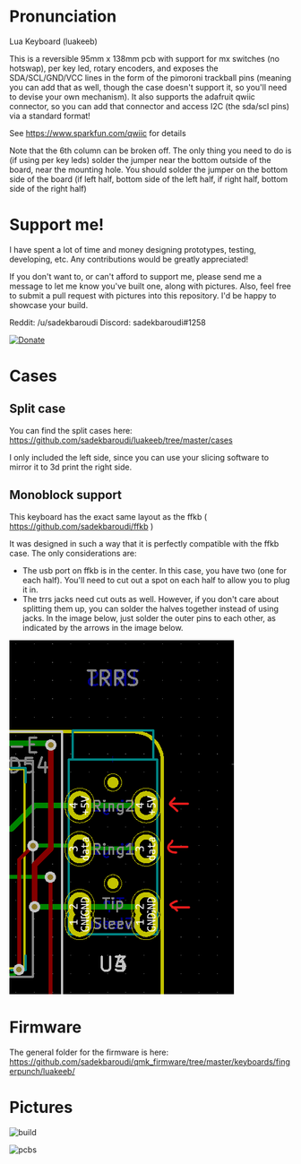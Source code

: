 # Pronunciation

Lua Keyboard (luakeeb)

This is a reversible 95mm x 138mm pcb with support for mx switches (no hotswap), per key led, rotary encoders, and exposes the SDA/SCL/GND/VCC lines in the form of the pimoroni trackball pins (meaning you can add that as well, though the case doesn't support it, so you'll need to devise your own mechanism). It also supports the adafruit qwiic connector, so you can add that connector and access I2C (the sda/scl pins) via a standard format!

See https://www.sparkfun.com/qwiic for details

Note that the 6th column can be broken off. The only thing you need to do is (if using per key leds) solder the jumper near the bottom outside of the board, near the mounting hole. You should solder the jumper on the bottom side of the board (if left half, bottom side of the left half, if right half, bottom side of the right half)

# Support me!

I have spent a lot of time and money designing prototypes, testing, developing, etc. Any contributions would be greatly appreciated!

If you don't want to, or can't afford to support me, please send me a message to let me know you've built one, along with pictures. Also, feel free to submit a pull request with pictures into this repository. I'd be happy to showcase your build.

Reddit: /u/sadekbaroudi
Discord: sadekbaroudi#1258

[![Donate](https://img.shields.io/badge/Donate-PayPal-green.svg)](https://www.paypal.com/paypalme/sadekbaroudi)

# Cases

## Split case

You can find the split cases here:
https://github.com/sadekbaroudi/luakeeb/tree/master/cases

I only included the left side, since you can use your slicing software to mirror it to 3d print the right side.

## Monoblock support

This keyboard has the exact same layout as the ffkb ( https://github.com/sadekbaroudi/ffkb )

It was designed in such a way that it is perfectly compatible with the ffkb case. The only considerations are:
* The usb port on ffkb is in the center. In this case, you have two (one for each half). You'll need to cut out a spot on each half to allow you to plug it in.
* The trrs jacks need cut outs as well. However, if you don't care about splitting them up, you can solder the halves together instead of using jacks. In the image below, just solder the outer pins to each other, as indicated by the arrows in the image below.

![soldertrrs](images/solder-trrs.png)

# Firmware

The general folder for the firmware is here:
https://github.com/sadekbaroudi/qmk_firmware/tree/master/keyboards/fingerpunch/luakeeb/

# Pictures

![build](images/build.jpg)

![pcbs](images/pcbs.jpg)
